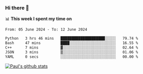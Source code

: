### Hi there 👋

📊 **This week I spent my time on**
<!--START_SECTION:waka-->

```txt
From: 05 June 2024 - To: 12 June 2024

Python   3 hrs 46 mins   ████████████████████░░░░░   79.74 %
Bash     47 mins         ████░░░░░░░░░░░░░░░░░░░░░   16.55 %
C++      7 mins          ▓░░░░░░░░░░░░░░░░░░░░░░░░   02.64 %
JSON     3 mins          ▒░░░░░░░░░░░░░░░░░░░░░░░░   01.06 %
YAML     0 secs          ░░░░░░░░░░░░░░░░░░░░░░░░░   00.00 %
```

<!--END_SECTION:waka-->


[![Paul's github stats](https://github-readme-stats.vercel.app/api?username=mickeyouyou&theme=dracula&show_icons=true)](https://github.com/anuraghazra/github-readme-stats)
